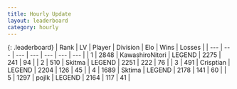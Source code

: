 ```yaml
---
title: Hourly Update
layout: leaderboard
category: hourly
---
```


{: .leaderboard}
| Rank | LV | Player | Division | Elo | Wins | Losses |
| --- | --- | --- | --- | --- | --- | --- |
| <span data-change="0">1</span> | 2848 | <span title="ID: 164871">KawashiroNitori</span> | LEGEND | <span data-change="0">2275</span> | <span data-change="0">241</span> | <span data-change="0">94</span> |
| <span data-change="0">2</span> | 510 | <span title="ID: 402846">Skitma</span> | LEGEND | <span data-change="23">2251</span> | <span data-change="5">222</span> | <span data-change="0">76</span> |
| <span data-change="0">3</span> | 491 | <span title="ID: 665674">Crisptian</span> | LEGEND | <span data-change="0">2204</span> | <span data-change="0">126</span> | <span data-change="0">45</span> |
| <span data-change="0">4</span> | 1689 | <span title="ID: 353063">Sktima</span> | LEGEND | <span data-change="0">2178</span> | <span data-change="0">141</span> | <span data-change="0">60</span> |
| <span data-change="0">5</span> | 1297 | <span title="ID: 4783">pojlk</span> | LEGEND | <span data-change="-7">2164</span> | <span data-change="0">117</span> | <span data-change="1">41</span> |